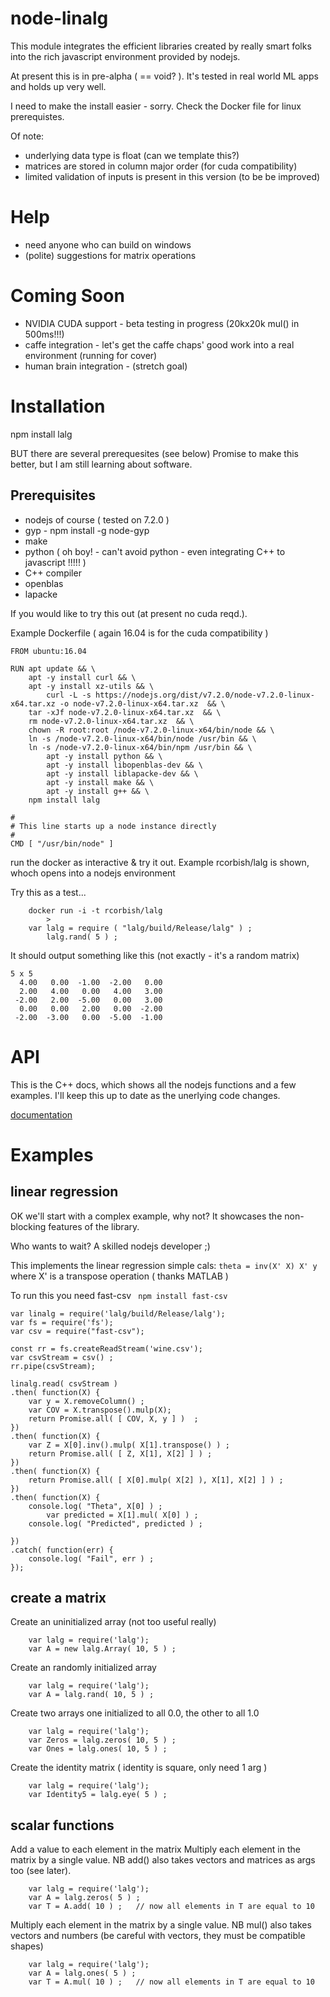 # node-linalg

This module integrates the efficient libraries created by really smart folks
into the rich javascript environment provided by nodejs. 

At present this is in pre-alpha ( == void? ). It's tested in real world ML
apps and holds up very well. 

I need to make the install easier - sorry. Check the Docker file for linux
prerequistes. 

Of note:

* underlying data type is float (can we template this?)
* matrices are stored in column major order (for cuda compatibility) 
* limited validation of inputs is present in this version (to be be improved) 


# Help
* need anyone who can build on windows
* (polite) suggestions for matrix operations

# Coming Soon
* NVIDIA CUDA support - beta testing in progress (20kx20k mul() in 500ms!!!)
* caffe integration - let's get the caffe chaps' good work into a real environment (running for cover)
* human brain integration - (stretch goal)

# Installation

npm install lalg

BUT  there are several prerequesites (see below)
Promise to make this better, but I am still learning about software.

## Prerequisites

* nodejs of course ( tested on 7.2.0 )
* gyp - npm install -g node-gyp
* make
* python ( oh boy! - can't avoid python - even integrating C++ to javascript !!!!! )
* C++ compiler 
* openblas  
* lapacke 


If you would like to try this out (at present no cuda reqd.).

Example Dockerfile  ( again 16.04 is for the cuda compatibility )
```
FROM ubuntu:16.04

RUN apt update && \
	apt -y install curl && \
	apt -y install xz-utils && \
       	curl -L -s https://nodejs.org/dist/v7.2.0/node-v7.2.0-linux-x64.tar.xz -o node-v7.2.0-linux-x64.tar.xz  && \
	tar -xJf node-v7.2.0-linux-x64.tar.xz  && \
	rm node-v7.2.0-linux-x64.tar.xz  && \
	chown -R root:root /node-v7.2.0-linux-x64/bin/node && \
	ln -s /node-v7.2.0-linux-x64/bin/node /usr/bin && \
	ln -s /node-v7.2.0-linux-x64/bin/npm /usr/bin && \
       	apt -y install python && \
       	apt -y install libopenblas-dev && \
       	apt -y install liblapacke-dev && \
       	apt -y install make && \
       	apt -y install g++ && \
	npm install lalg

#
# This line starts up a node instance directly
#
CMD [ "/usr/bin/node" ]

```
run the docker as interactive & try it out. Example rcorbish/lalg is shown, whoch opens into a nodejs environment

Try this as a test...

```
	docker run -i -t rcorbish/lalg 
        >
	var lalg = require ( "lalg/build/Release/lalg" ) ;
        lalg.rand( 5 ) ;
```
It should output something like this (not exactly - it's a random matrix)
```
5 x 5 
  4.00   0.00  -1.00  -2.00   0.00 
  2.00   4.00   0.00   4.00   3.00 
 -2.00   2.00  -5.00   0.00   3.00 
  0.00   0.00   2.00   0.00  -2.00 
 -2.00  -3.00   0.00  -5.00  -1.00 

```

# API 

This is the C++ docs, which shows all the nodejs functions and a few
examples. I'll keep this up to date as the unerlying code changes.

[documentation](https://rcorbish.ydns.eu/lalg/classWrappedArray.html)

# Examples

## linear regression 
OK we'll start with a complex example, why not? It showcases the non-blocking 
features of the library. 

Who wants to wait? A skilled nodejs developer ;)

This implements the linear regression simple cals: ``` theta = inv(X' X) X' y ```
where X' is a transpose operation ( thanks MATLAB )

To run this you need fast-csv ``` npm install fast-csv```

```
var linalg = require('lalg/build/Release/lalg');
var fs = require('fs');
var csv = require("fast-csv");

const rr = fs.createReadStream('wine.csv');
var csvStream = csv() ;
rr.pipe(csvStream);

linalg.read( csvStream ) 
.then( function(X) { 
  	var y = X.removeColumn() ;
	var COV = X.transpose().mulp(X);
	return Promise.all( [ COV, X, y ] )  ;
})
.then( function(X) { 
	var Z = X[0].inv().mulp( X[1].transpose() ) ;
	return Promise.all( [ Z, X[1], X[2] ] ) ;
})
.then( function(X) { 
	return Promise.all( [ X[0].mulp( X[2] ), X[1], X[2] ] ) ;
})
.then( function(X) { 
	console.log( "Theta", X[0] ) ;
        var predicted = X[1].mul( X[0] ) ;
	console.log( "Predicted", predicted ) ;
	
})
.catch( function(err) {
	console.log( "Fail", err ) ;
});

```


## create a matrix

Create an uninitialized array (not too useful really)
```
	var lalg = require('lalg');
	var A = new lalg.Array( 10, 5 ) ;
```

Create an randomly initialized array
```
	var lalg = require('lalg');
	var A = lalg.rand( 10, 5 ) ;
```

Create two arrays one initialized to all 0.0, the other to all 1.0
```
	var lalg = require('lalg');
	var Zeros = lalg.zeros( 10, 5 ) ;
	var Ones = lalg.ones( 10, 5 ) ;
```

Create the identity matrix ( identity is square, only need 1 arg )
```
	var lalg = require('lalg');
	var Identity5 = lalg.eye( 5 ) ;
```

## scalar functions

Add a value to each element in the matrix
Multiply each element in the matrix by a single value. NB add() also
takes vectors and matrices as args too (see later).

```
	var lalg = require('lalg');
	var A = lalg.zeros( 5 ) ;
	var T = A.add( 10 ) ;   // now all elements in T are equal to 10
```

Multiply each element in the matrix by a single value. NB mul() also
takes vectors and numbers (be careful with vectors, they must be
compatible shapes)
```
	var lalg = require('lalg');
	var A = lalg.ones( 5 ) ;
	var T = A.mul( 10 ) ;   // now all elements in T are equal to 10
```



